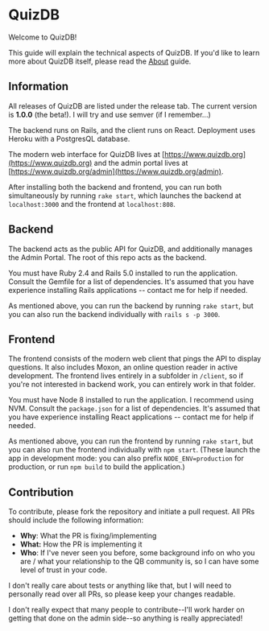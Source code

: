 # QuizDB

Welcome to QuizDB!

This guide will explain the technical aspects of QuizDB. If you'd like to learn more about QuizDB itself, please read the [About](https://www.quizdb.org/about) guide.

## Information

All releases of QuizDB are listed under the release tab. The current version is **1.0.0** (the beta!). I will try and use semver (if I remember...)

The backend runs on Rails, and the client runs on React. Deployment uses Heroku with a PostgresQL database.

The modern web interface for QuizDB lives at [https://www.quizdb.org](https://www.quizdb.org) and the admin portal lives at [https://www.quizdb.org/admin](https://www.quizdb.org/admin).

After installing both the backend and frontend, you can run both simultaneously by running `rake start`, which launches the backend at `localhost:3000` and the frontend at `localhost:808`.

## Backend

The backend acts as the public API for QuizDB, and additionally manages the Admin Portal. The root of this repo acts as the backend.

You must have Ruby 2.4 and Rails 5.0 installed to run the application. Consult the Gemfile for a list of dependencies. It's assumed that you have experience installing Rails applications -- contact me for help if needed.

As mentioned above, you can run the backend by running `rake start`, but you can also run the backend individually with `rails s -p 3000`.

## Frontend

The frontend consists of the modern web client that pings the API to display questions. It also includes Moxon, an online question reader in active development. The frontend lives entirely in a subfolder in `/client`, so if you're not interested in backend work, you can entirely work in that folder.

You must have Node 8 installed to run the application. I recommend using NVM. Consult the `package.json` for a list of dependencies. It's assumed that you have experience installing React applications -- contact me for help if needed.

As mentioned above, you can run the frontend by running `rake start`, but you can also run the frontend individually with `npm start`. (These launch the app in development mode: you can also prefix `NODE_ENV=production` for production, or run `npm build` to build the application.)

## Contribution

To contribute, please fork the repository and initiate a pull request. All PRs should include the following information:

- **Why**: What the PR is fixing/implementing
- **What:** How the PR is implementing it
- **Who**: If I've never seen you before, some background info on who you are / what your relationship to the QB community is, so I can have some level of trust in your code.

I don't really care about tests or anything like that, but I will need to personally read over all PRs, so please keep your changes readable.

I don't really expect that many people to contribute--I'll work harder on getting that done on the admin side--so anything is really appreciated!
